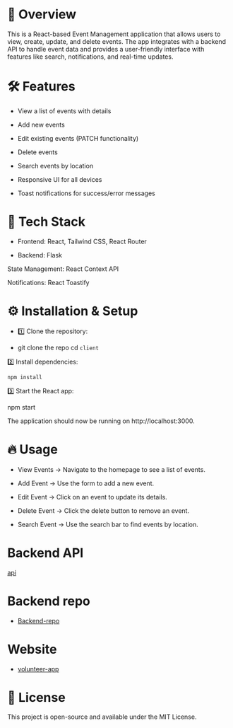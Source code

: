 # 📌 Overview

This is a React-based Event Management application that allows users to view, create, update, and delete events. The app integrates with a backend API to handle event data and provides a user-friendly interface with features like search, notifications, and real-time updates.

# 🛠 Features

- View a list of events with details

- Add new events

- Edit existing events (PATCH functionality)

- Delete events

- Search events by location

- Responsive UI for all devices

- Toast notifications for success/error messages

# 🚀 Tech Stack

- Frontend: React, Tailwind CSS, React Router

- Backend: Flask

State Management: React Context API

Notifications: React Toastify

# ⚙️ Installation & Setup

- 1️⃣ Clone the repository:

- git clone the repo
cd `client`

2️⃣ Install dependencies:

`npm install`

3️⃣  Start the React app:

npm start

The application should now be running on http://localhost:3000.

# 🔥 Usage

- View Events → Navigate to the homepage to see a list of events.

- Add Event → Use the form to add a new event.

- Edit Event → Click on an event to update its details.

- Delete Event → Click the delete button to remove an event.

- Search Event → Use the search bar to find events by location.

# Backend API

[api](https://volunteer-app-srver.onrender.com/events)

# Backend repo

- [Backend-repo](https://github.com/coder-ph/volunteer-app-server)

# Website

- [volunteer-app](https://volunteer-app-client-tqo4-git-main-coder-phs-projects.vercel.app/)

# 📜 License

This project is open-source and available under the MIT License.